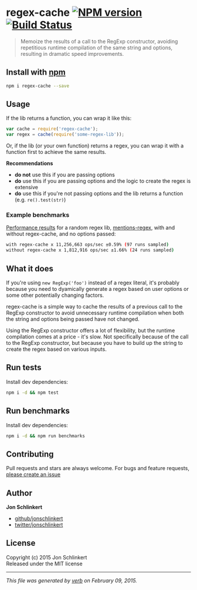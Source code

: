 # regex-cache [![NPM version](https://badge.fury.io/js/regex-cache.svg)](http://badge.fury.io/js/regex-cache)  [![Build Status](https://travis-ci.org/jonschlinkert/regex-cache.svg)](https://travis-ci.org/jonschlinkert/regex-cache) 

> Memoize the results of a call to the RegExp constructor, avoiding repetitious runtime compilation of the same string and options, resulting in dramatic speed improvements.


## Install with [npm](npmjs.org)

```bash
npm i regex-cache --save
```

## Usage

If the lib returns a function, you can wrap it like this:

```js
var cache = require('regex-cache');
var regex = cache(require('some-regex-lib'));
```

Or, if the lib (or your own function) returns a regex, you can wrap it with a function first to achieve the same results.

**Recommendations**

* **do not** use this if you are passing options 
* **do** use this if you are passing options and the logic to create the regex is extensive
* **do** use this if you're not passing options and the lib returns a function (e.g. `re().test(str)`)


### Example benchmarks

[Performance results](#benchmarks) for a random regex lib, [mentions-regex], with and without regex-cache, and no options passed:

```bash
with regex-cache x 11,256,663 ops/sec ±0.59% (97 runs sampled)
without regex-cache x 1,812,916 ops/sec ±1.66% (24 runs sampled)
```

## What it does

If you're using `new RegExp('foo')` instead of a regex literal, it's probably because you need to dyamically generate a regex based on user options or some other potentially changing factors. 

regex-cache is a simple way to cache the results of a previous call to the RegExp constructor to avoid unnecessary runtime compilation when both the string and options being passed have not changed.

Using the RegExp constructor offers a lot of flexibility, but the runtime compilation comes at a price - it's slow. Not specifically because of the call to the RegExp constructor, but because you have to build up the string to create the regex based on various inputs. 

## Run tests

Install dev dependencies:

```bash
npm i -d && npm test
```

## Run benchmarks

Install dev dependencies:

```bash
npm i -d && npm run benchmarks
```

## Contributing
Pull requests and stars are always welcome. For bugs and feature requests, [please create an issue](https://github.com/jonschlinkert/regex-cache/issues)

## Author

**Jon Schlinkert**
 
+ [github/jonschlinkert](https://github.com/jonschlinkert)
+ [twitter/jonschlinkert](http://twitter.com/jonschlinkert) 

## License
Copyright (c) 2015 Jon Schlinkert  
Released under the MIT license

***

_This file was generated by [verb](https://github.com/assemble/verb) on February 09, 2015._

[mentions-regex]: https://github.com/regexps/mentions-regex
